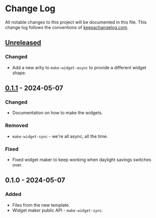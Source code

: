 # Change Log
All notable changes to this project will be documented in this file. This change log follows the conventions of [keepachangelog.com](http://keepachangelog.com/).

## [Unreleased]
### Changed
- Add a new arity to `make-widget-async` to provide a different widget shape.

## [0.1.1] - 2024-05-07
### Changed
- Documentation on how to make the widgets.

### Removed
- `make-widget-sync` - we're all async, all the time.

### Fixed
- Fixed widget maker to keep working when daylight savings switches over.

## 0.1.0 - 2024-05-07
### Added
- Files from the new template.
- Widget maker public API - `make-widget-sync`.

[Unreleased]: https://github.com/your-name/toy-robot-simulation/compare/0.1.1...HEAD
[0.1.1]: https://github.com/your-name/toy-robot-simulation/compare/0.1.0...0.1.1
